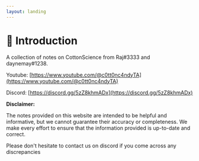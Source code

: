 ```yaml
---
layout: landing
---
```


# 🙏 Introduction

A collection of notes on CottonScience from Raj#3333 and daynemay#1238.

Youtube: [https://www.youtube.com/@c0tt0nc4ndyTA](https://www.youtube.com/@c0tt0nc4ndyTA)

Discord: [https://discord.gg/5zZ8khmADx](https://discord.gg/5zZ8khmADx)



**Disclaimer:**

The notes provided on this website are intended to be helpful and informative, but we cannot guarantee their accuracy or completeness. We make every effort to ensure that the information provided is up-to-date and correct.

Please don't hesitate to contact us on discord if you come across any discrepancies
